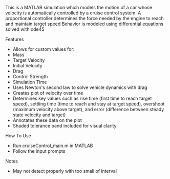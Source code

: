 This is a MATLAB simulation which models the motion of a car whose velocity is automatically controlled by a cruise control system. 
A proportional controller determines the force needed by the engine to reach and maintain target speed
Behavior is modeled using differential equations solved with ode45

Features
- Allows for custom values for:
-   Mass
-   Target Velocity
-   Initial Velocity
-   Drag
-   Control Strength
-   Simulation Time
- Uses Newton's second law to solve vehicle dynamics with drag
- Creates plot of velocity over time
- Determines key values such as rise time (first time to reach target speed), settling time (time to reach and stay at target speed), overshoot (maximum velocity above target), and error (difference between steady state velocity and target)
- Annotates these data on the plot
- Shaded tolerance band included for visual clarity

How To Use
- Run cruiseControl_main.m in MATLAB
- Follow the input prompts

Notes
- May not detect properly with too small of interval
